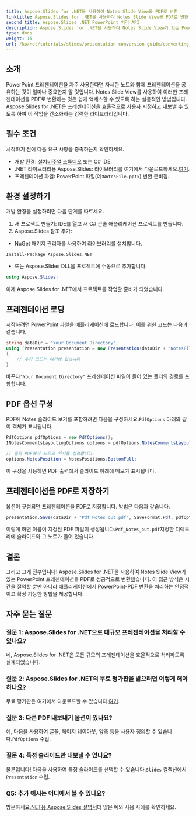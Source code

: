 ```yaml
---
title: Aspose.Slides for .NET을 사용하여 Notes Slide View를 PDF로 변환
linktitle: Aspose.Slides for .NET을 사용하여 Notes Slide View를 PDF로 변환
second_title: Aspose.Slides .NET PowerPoint 처리 API
description: Aspose.Slides for .NET을 사용하여 Notes Slide View가 있는 PowerPoint 프레젠테이션을 PDF 형식으로 손쉽게 변환하는 방법을 알아보세요. 이 가이드에는 자세한 지침이 포함되어 있습니다.
type: docs
weight: 15
url: /ko/net/tutorials/slides/presentation-conversion-guide/converting-notes-slide-view-to-pdf/
---
```

## 소개

PowerPoint 프레젠테이션을 자주 사용한다면 자세한 노트와 함께 프레젠테이션을 공유하는 것이 얼마나 중요한지 알 것입니다. Notes Slide View를 사용하여 이러한 프레젠테이션을 PDF로 변환하는 것은 쉽게 액세스할 수 있도록 하는 실용적인 방법입니다. Aspose.Slides for .NET은 프레젠테이션을 효율적으로 사용자 지정하고 내보낼 수 있도록 하여 이 작업을 간소화하는 강력한 라이브러리입니다.

## 필수 조건

시작하기 전에 다음 요구 사항을 충족하는지 확인하세요.

-  개발 환경: 설치[비주얼 스튜디오](https://visualstudio.microsoft.com/) 또는 C# IDE.
-  .NET 라이브러리용 Aspose.Slides: 라이브러리를 여기에서 다운로드하세요.[여기](https://releases.aspose.com/slides/net/).
-  프레젠테이션 파일: PowerPoint 파일(예:`NotesFile.pptx`) 변환 준비됨.

## 환경 설정하기

개발 환경을 설정하려면 다음 단계를 따르세요.

1. 새 프로젝트 만들기: IDE를 열고 새 C# 콘솔 애플리케이션 프로젝트를 만듭니다.
2. Aspose.Slides 참조 추가: 
- NuGet 패키지 관리자를 사용하여 라이브러리를 설치합니다.
 ```
 Install-Package Aspose.Slides.NET
 ```
- 또는 Aspose.Slides DLL을 프로젝트에 수동으로 추가합니다.

```csharp
using Aspose.Slides;
```
이제 Aspose.Slides for .NET에서 프로젝트를 작업할 준비가 되었습니다.

## 프레젠테이션 로딩

시작하려면 PowerPoint 파일을 애플리케이션에 로드합니다. 이를 위한 코드는 다음과 같습니다.

```csharp
string dataDir = "Your Document Directory";
using (Presentation presentation = new Presentation(dataDir + "NotesFile.pptx"))
{
	// 추가 코드는 여기에 있습니다
}

```

 바꾸다`"Your Document Directory"` 프레젠테이션 파일이 들어 있는 폴더의 경로를 포함합니다.

## PDF 옵션 구성

 PDF에 Notes 슬라이드 보기를 포함하려면 다음을 구성하세요.`PdfOptions` 아래와 같이 객체가 표시됩니다.

```csharp
PdfOptions pdfOptions = new PdfOptions();
INotesCommentsLayoutingOptions options = pdfOptions.NotesCommentsLayouting;

// 출력 PDF에서 노트의 위치를 설정합니다.
options.NotesPosition = NotesPositions.BottomFull;
```

이 구성을 사용하면 PDF 출력에서 슬라이드 아래에 메모가 표시됩니다.

## 프레젠테이션을 PDF로 저장하기

옵션이 구성되면 프레젠테이션을 PDF로 저장합니다. 방법은 다음과 같습니다.

```csharp
presentation.Save(dataDir + "Pdf_Notes_out.pdf", SaveFormat.Pdf, pdfOptions);
```

 이렇게 하면 이름이 지정된 PDF 파일이 생성됩니다.`Pdf_Notes_out.pdf`지정한 디렉토리에 슬라이드와 그 노트가 들어 있습니다.

## 결론

그리고 그게 전부입니다! Aspose.Slides for .NET을 사용하여 Notes Slide View가 있는 PowerPoint 프레젠테이션을 PDF로 성공적으로 변환했습니다. 이 접근 방식은 시간을 절약할 뿐만 아니라 애플리케이션에서 PowerPoint-PDF 변환을 처리하는 안정적이고 확장 가능한 방법을 제공합니다.

## 자주 묻는 질문

### 질문 1: Aspose.Slides for .NET으로 대규모 프레젠테이션을 처리할 수 있나요?
네, Aspose.Slides for .NET은 모든 규모의 프레젠테이션을 효율적으로 처리하도록 설계되었습니다.

### 질문 2: Aspose.Slides for .NET의 무료 평가판을 받으려면 어떻게 해야 하나요?
 무료 평가판은 여기에서 다운로드할 수 있습니다.[여기](https://releases.aspose.com/).

### 질문 3: 다른 PDF 내보내기 옵션이 있나요?
 예, 다음을 사용하여 글꼴, 페이지 레이아웃, 압축 등을 사용자 정의할 수 있습니다.`PdfOptions` 수업.

### 질문 4: 특정 슬라이드만 내보낼 수 있나요?
 물론입니다! 다음을 사용하여 특정 슬라이드를 선택할 수 있습니다.`Slides` 컬렉션에서`Presentation` 수업.

### Q5: 추가 예시는 어디에서 볼 수 있나요?
 방문하세요[.NET용 Aspose.Slides 설명서](https://reference.aspose.com/slides/net/)더 많은 예와 사용 사례를 확인하세요.